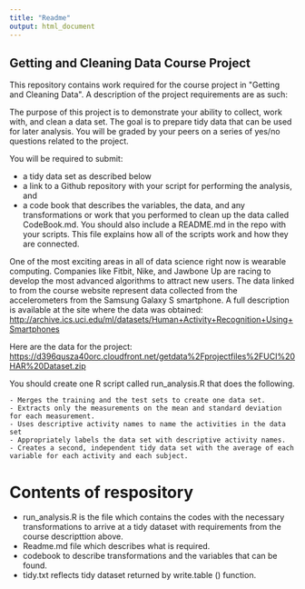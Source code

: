 ```yaml
---
title: "Readme"
output: html_document
---
```

## Getting and Cleaning Data Course Project

This repository contains work required for the course project in "Getting and Cleaning Data". A description of the project requirements are as such: 

The purpose of this project is to demonstrate your ability to collect, work with, and clean a data set. The goal is to prepare tidy data that can be used for later analysis. You will be graded by your peers on a series of yes/no questions related to the project.

You will be required to submit:

-   a tidy data set as described below
-   a link to a Github repository with your script for performing the analysis, and
-   a code book that describes the variables, the data, and any transformations or work that you performed to clean up the data called CodeBook.md. You should also include a README.md in the repo with your scripts. This file explains how all of the scripts work and how they are connected.

One of the most exciting areas in all of data science right now is wearable computing. Companies like Fitbit, Nike, and Jawbone Up are racing to develop the most advanced algorithms to attract new users. The data linked to from the course website represent data collected from the accelerometers from the Samsung Galaxy S smartphone. A full description is available at the site where the data was obtained: http://archive.ics.uci.edu/ml/datasets/Human+Activity+Recognition+Using+Smartphones

Here are the data for the project: https://d396qusza40orc.cloudfront.net/getdata%2Fprojectfiles%2FUCI%20HAR%20Dataset.zip

You should create one R script called run_analysis.R that does the following.

    - Merges the training and the test sets to create one data set.
    - Extracts only the measurements on the mean and standard deviation for each measurement.
    - Uses descriptive activity names to name the activities in the data set
    - Appropriately labels the data set with descriptive activity names.
    - Creates a second, independent tidy data set with the average of each variable for each activity and each subject.
    
# Contents of respository
- run_analysis.R is the file which contains the codes with the necessary transformations to arrive at a tidy dataset with requirements from the course descripttion above.
- Readme.md file which describes what is required.
- codebook to describe transformations and the variables that can be found. 
- tidy.txt reflects tidy dataset returned by write.table () function.
